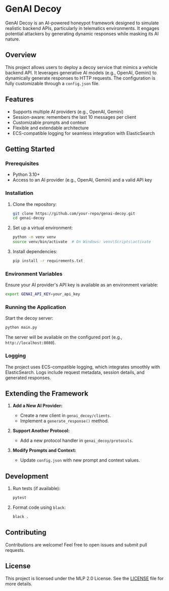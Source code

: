 # GenAI Decoy

GenAI Decoy is an AI-powered honeypot framework designed to simulate realistic backend APIs, particularly in telematics environments. It engages potential attackers by generating dynamic responses while masking its AI nature.

## Overview

This project allows users to deploy a decoy service that mimics a vehicle backend API. It leverages generative AI models (e.g., OpenAI, Gemini) to dynamically generate responses to HTTP requests. The configuration is fully customizable through a `config.json` file.

## Features

- Supports multiple AI providers (e.g., OpenAI, Gemini)
- Session-aware: remembers the last 10 messages per client
- Customizable prompts and context
- Flexible and extendable architecture
- ECS-compatible logging for seamless integration with ElasticSearch

## Getting Started

### Prerequisites

- Python 3.10+
- Access to an AI provider (e.g., OpenAI, Gemini) and a valid API key

### Installation

1. Clone the repository:

   ```bash
   git clone https://github.com/your-repo/genai-decoy.git
   cd genai-decoy
   ```

2. Set up a virtual environment:

   ```bash
   python -m venv venv
   source venv/bin/activate  # On Windows: venv\Scripts\activate
   ```

3. Install dependencies:

   ```bash
   pip install -r requirements.txt
   ```

### Environment Variables

Ensure your AI provider's API key is available as an environment variable:

```bash
export GENAI_API_KEY=your_api_key
```

### Running the Application

Start the decoy server:

```bash
python main.py
```

The server will be available on the configured port (e.g., `http://localhost:8080`).

### Logging

The project uses ECS-compatible logging, which integrates smoothly with ElasticSearch. Logs include request metadata, session details, and generated responses.

## Extending the Framework

1. **Add a New AI Provider:**

   - Create a new client in `genai_decoy/clients`.
   - Implement a `generate_response()` method.

2. **Support Another Protocol:**

   - Add a new protocol handler in `genai_decoy/protocols`.

3. **Modify Prompts and Context:**

   - Update `config.json` with new prompt and context values.

## Development

1. Run tests (if available):

   ```bash
   pytest
   ```

2. Format code using `black`:

   ```bash
   black .
   ```

## Contributing

Contributions are welcome! Feel free to open issues and submit pull requests.

## License

This project is licensed under the MLP 2.0 License. See the [LICENSE](LICENSE) file for more details.



